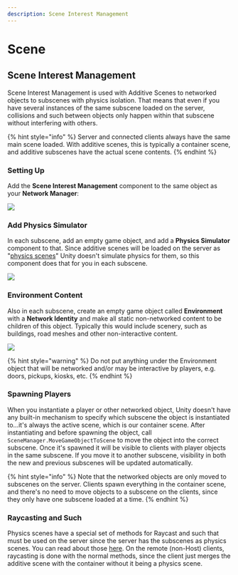 ```yaml
---
description: Scene Interest Management
---
```


# Scene

## Scene Interest Management

Scene Interest Management is used with Additive Scenes to networked objects to subscenes with physics isolation.  That means that even if you have several instances of the same subscene loaded on the server, collisions and such between objects only happen within that subscene without interfering with others.

{% hint style="info" %}
Server and connected clients always have the same main scene loaded. With additive scenes, this is typically a container scene, and additive subscenes have the actual scene contents.
{% endhint %}

### Setting Up

Add the **Scene Interest Management** component to the same object as your **Network Manager**:

![](<../../.gitbook/assets/image (94).png>)

### Add Physics Simulator

In each subscene, add an empty game object, and add a **Physics Simulator** component to that.  Since additive scenes will be loaded on the server as "[physics scenes](https://docs.unity3d.com/ScriptReference/PhysicsScene.html)" Unity doesn't simulate physics for them, so this component does that for you in each subscene.

![](<../../.gitbook/assets/image (24).png>)

### Environment Content

Also in each subscene, create an empty game object called **Environment** with a **Network Identity** and make all static non-networked content to be children of this object.  Typically this would include scenery, such as buildings, road meshes and other non-interactive content.

![](<../../.gitbook/assets/image (15).png>)

{% hint style="warning" %}
Do not put anything under the Environment object that will be networked and/or may be interactive by players, e.g. doors, pickups, kiosks, etc.
{% endhint %}

### Spawning Players

When you instantiate a player or other networked object, Unity doesn't have any built-in mechanism to specify which subscene the object is instantiated to...it's always the active scene, which is our container scene.  After instantiating and before spawning the object, call `SceneManager.MoveGameObjectToScene` to move the object into the correct subscene. Once it's spawned it will be visible to clients with player objects in the same subscene.  If you move it to another subscene, visibility in both the new and previous subscenes will be updated automatically.

{% hint style="info" %}
Note that the networked objects are only moved to subscenes on the server.  Clients spawn everything in the container scene, and there's no need to move objects to a subscene on the clients, since they only have one subscene loaded at a time.
{% endhint %}

### Raycasting and Such

Physics scenes have a special set of methods for Raycast and such that must be used on the server since the server has the subscenes as physics scenes.  You can read about those [here](https://docs.unity3d.com/ScriptReference/PhysicsScene.html).  On the remote (non-Host) clients, raycasting is done with the normal methods, since the client just merges the additive scene with the container without it being a physics scene.
